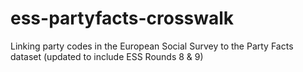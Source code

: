 # ess-partyfacts-crosswalk
Linking party codes in the European Social Survey to the Party Facts dataset (updated to include ESS Rounds 8 &amp; 9)
